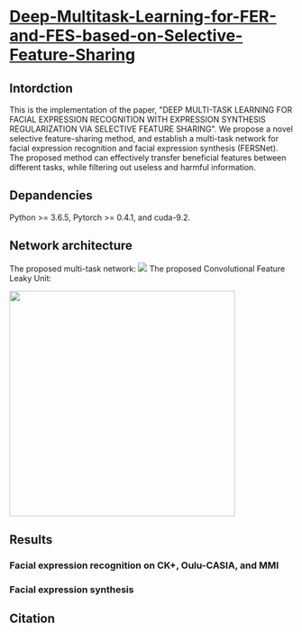 # [Deep-Multitask-Learning-for-FER-and-FES-based-on-Selective-Feature-Sharing](https://github.com/RickZ1010/Multitask-Learning-in-Facial-Expression-Analysis-FET-plus-FER)

## Intordction
This is the implementation of the paper, "DEEP MULTI-TASK LEARNING FOR FACIAL EXPRESSION RECOGNITION WITH EXPRESSION SYNTHESIS REGULARIZATION VIA SELECTIVE FEATURE SHARING". We propose a novel selective feature-sharing method, and establish a multi-task network for facial expression recognition and facial expression synthesis (FERSNet). The proposed method can effectively transfer beneficial features between different tasks, while filtering out useless and harmful information.

## Depandencies
Python >= 3.6.5, Pytorch >= 0.4.1, and cuda-9.2.

## Network architecture
The proposed multi-task network:
![](https://github.com/RickZ1010/Deep-Multitask-Learning-For-Facial-Expression-Analysis-FER-plus-FES/blob/master/figs/fig1.png?raw=true)
The proposed Convolutional Feature Leaky Unit:
<div align=left><img width="400" src="https://github.com/RickZ1010/Deep-Multitask-Learning-For-Facial-Expression-Analysis-FER-plus-FES/blob/master/figs/fig2.png?raw=true"/></div>

## Results
### Facial expression recognition on CK+, Oulu-CASIA, and MMI


### Facial expression synthesis

## Citation
